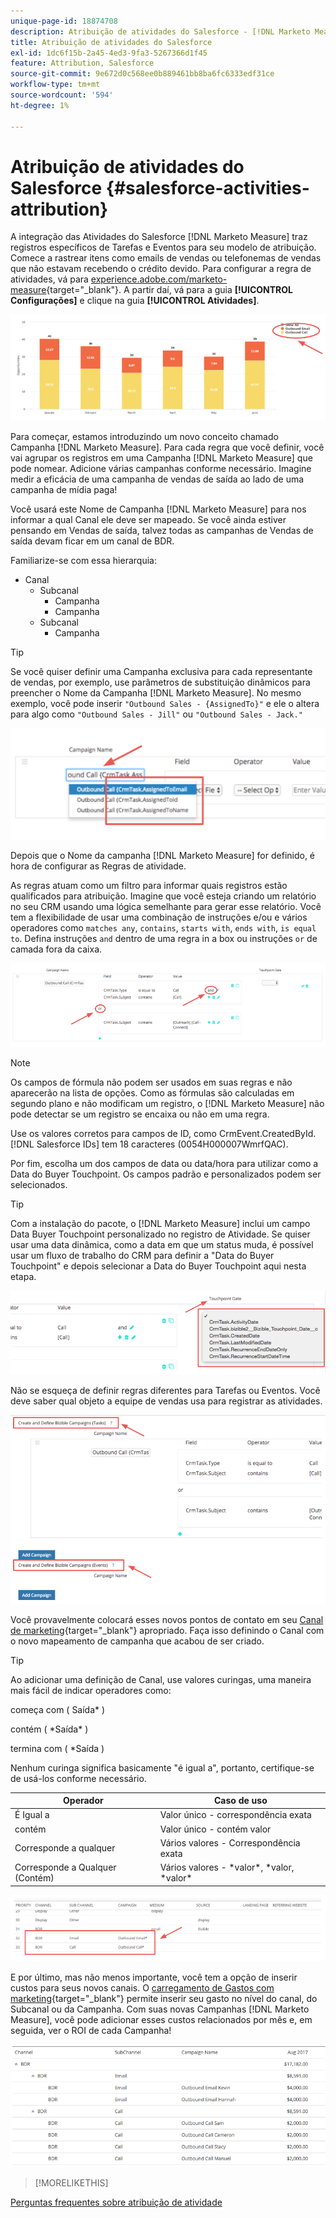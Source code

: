 ```yaml
---
unique-page-id: 18874708
description: Atribuição de atividades do Salesforce - [!DNL Marketo Measure]
title: Atribuição de atividades do Salesforce
exl-id: 1dc6f15b-2a45-4ed3-9fa3-5267366d1f45
feature: Attribution, Salesforce
source-git-commit: 9e672d0c568ee0b889461bb8ba6fc6333edf31ce
workflow-type: tm+mt
source-wordcount: '594'
ht-degree: 1%

---
```


# Atribuição de atividades do Salesforce {#salesforce-activities-attribution}

A integração das Atividades do Salesforce [!DNL Marketo Measure] traz registros específicos de Tarefas e Eventos para seu modelo de atribuição. Comece a rastrear itens como emails de vendas ou telefonemas de vendas que não estavam recebendo o crédito devido. Para configurar a regra de atividades, vá para [experience.adobe.com/marketo-measure](https://experience.adobe.com/marketo-measure){target="_blank"}. A partir daí, vá para a guia **[!UICONTROL Configurações]** e clique na guia **[!UICONTROL Atividades]**.

![](assets/1.png)

Para começar, estamos introduzindo um novo conceito chamado Campanha [!DNL Marketo Measure]. Para cada regra que você definir, você vai agrupar os registros em uma Campanha [!DNL Marketo Measure] que pode nomear. Adicione várias campanhas conforme necessário. Imagine medir a eficácia de uma campanha de vendas de saída ao lado de uma campanha de mídia paga!

Você usará este Nome de Campanha [!DNL Marketo Measure] para nos informar a qual Canal ele deve ser mapeado. Se você ainda estiver pensando em Vendas de saída, talvez todas as campanhas de Vendas de saída devam ficar em um canal de BDR.

Familiarize-se com essa hierarquia:

* Canal
   * Subcanal
      * Campanha
      * Campanha
   * Subcanal
      * Campanha

>[!TIP]
>
>Se você quiser definir uma Campanha exclusiva para cada representante de vendas, por exemplo, use parâmetros de substituição dinâmicos para preencher o Nome da Campanha [!DNL Marketo Measure]. No mesmo exemplo, você pode inserir `"Outbound Sales - {AssignedTo}"` e ele o altera para algo como `"Outbound Sales - Jill"` ou `"Outbound Sales - Jack."`

![](assets/2.png)

Depois que o Nome da campanha [!DNL Marketo Measure] for definido, é hora de configurar as Regras de atividade.

As regras atuam como um filtro para informar quais registros estão qualificados para atribuição. Imagine que você esteja criando um relatório no seu CRM usando uma lógica semelhante para gerar esse relatório. Você tem a flexibilidade de usar uma combinação de instruções e/ou e vários operadores como `matches any`, `contains`, `starts with`, `ends with`, `is equal to`. Defina instruções `and` dentro de uma regra in a box ou instruções `or` de camada fora da caixa.

![](assets/3.png)

>[!NOTE]
>
>Os campos de fórmula não podem ser usados em suas regras e não aparecerão na lista de opções. Como as fórmulas são calculadas em segundo plano e não modificam um registro, o [!DNL Marketo Measure] não pode detectar se um registro se encaixa ou não em uma regra.
>
>Use os valores corretos para campos de ID, como CrmEvent.CreatedById. [!DNL Salesforce IDs] tem 18 caracteres (0054H000007WmrfQAC).

Por fim, escolha um dos campos de data ou data/hora para utilizar como a Data do Buyer Touchpoint. Os campos padrão e personalizados podem ser selecionados.

>[!TIP]
>
>Com a instalação do pacote, o [!DNL Marketo Measure] inclui um campo Data Buyer Touchpoint personalizado no registro de Atividade. Se quiser usar uma data dinâmica, como a data em que um status muda, é possível usar um fluxo de trabalho do CRM para definir a &quot;Data do Buyer Touchpoint&quot; e depois selecionar a Data do Buyer Touchpoint aqui nesta etapa.

![](assets/4.png)

Não se esqueça de definir regras diferentes para Tarefas ou Eventos. Você deve saber qual objeto a equipe de vendas usa para registrar as atividades.

![](assets/5.png)

Você provavelmente colocará esses novos pontos de contato em seu [Canal de marketing](https://experience.adobe.com/#/marketo-measure/MyAccount/Business?busView=false&amp;id=10#/!/MyAccount/Business/Account.Settings.SettingsHome?tab=Channels.Online%20Canais){target="_blank"} apropriado. Faça isso definindo o Canal com o novo mapeamento de campanha que acabou de ser criado.

>[!TIP]
>
>Ao adicionar uma definição de Canal, use valores curingas, uma maneira mais fácil de indicar operadores como:
>
>começa com ( Saída&#42; )
>
contém ( &#42;Saída&#42; )
>
termina com ( &#42;Saída )
>
Nenhum curinga significa basicamente &quot;é igual a&quot;, portanto, certifique-se de usá-los conforme necessário.

| **Operador** | **Caso de uso** |
|---|---|
| É Igual a | Valor único - correspondência exata |
| contém | Valor único - contém valor |
| Corresponde a qualquer | Vários valores - Correspondência exata |
| Corresponde a Qualquer (Contém) | Vários valores - &#42;valor&#42;, &#42;valor, &#42;valor&#42; |

![](assets/6.png)

E por último, mas não menos importante, você tem a opção de inserir custos para seus novos canais. O [carregamento de Gastos com marketing](https://experience.adobe.com/#/marketo-measure/MyAccount/Business?busView=false&amp;id=10#/!/MyAccount/Business/Account.Settings.SettingsHome?tab=Reporting.Marketing%20Gastos){target="_blank"} permite inserir seu gasto no nível do canal, do Subcanal ou da Campanha. Com suas novas Campanhas [!DNL Marketo Measure], você pode adicionar esses custos relacionados por mês e, em seguida, ver o ROI de cada Campanha!

![](assets/7.png)

>[!MORELIKETHIS]
>
[Perguntas frequentes sobre atribuição de atividade](/help/advanced-marketo-measure-features/activities-attribution/activities-attribution-faq.md)
